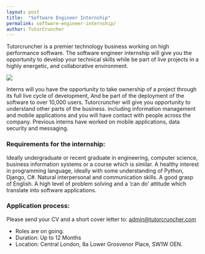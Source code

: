 ```yaml
---
layout: post
title:  "Software Engineer Internship"
permalink: software-engineer-internship/
author: TutorCruncher
---
```

Tutorcruncher is a premier technology business working on high performance
software. The software engineer internship will give you the opportunity to
develop your technical skills while be part of live projects in a highly
energetic, and collaborative environment.

<div class="img-holder">
   <img src="{{ site.static}}/img/tc_logo_small.jpg" alt-text=""/>
</div>

Interns will you have the opportunity to take ownership of a project through
its full live cycle of development, And be part of the deployment of the
software to over 10,000 users. Tutorcruncher will give you opportunity to
understand other parts of the business. including information management and
mobile applications and you will have contact with people across the company.
Previous interns have worked on mobile applications, data security and
messaging.

### Requirements for the internship:

Ideally undergraduate or recent graduate in engineering, computer science, business information systems or 
a course which is similar. A healthy interest in programming language, ideally with some understanding of 
Python, Django, C#. Natural interpersonal and communication skills. A good grasp of English. A high level of 
problem solving and a ‘can do’ attitude which translate into software applications. 

### Application process:

Please send your CV and a short cover letter to: [admin@tutorcruncher.com](mailto:admin@tutorcruncher.com)

* Roles are on going.
* Duration: Up to 12 Months
* Location: Central London, 8a Lower Grosvenor Place, SW1W OEN.

